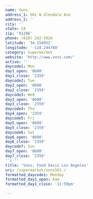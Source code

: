 ```yaml
---
name: Vons
address_1: 561 N Glendale Ave
address_2: ''
city: ''
state: CA
zip: '91206'
phone: (818) 242-5926
latitude: '34.154952'
longitude: '-118.244768'
category: Supermarket
website: 'http://www.vons.com/'
active: ''
daycode1: Mon
day1_open: '0600'
day1_close: '2359'
daycode2: Tue
day2_open: '0600'
day2_close: '2359'
daycode3: Wed
day3_open: '0600'
day3_close: '2359'
daycode4: Thu
day4_open: '2359'
daycode5: Fri
day5_open: '0600'
day5_close: '2359'
daycode6: Sat
day6_open: '0600'
day6_close: '2359'
daycode7: Sun
day7_open: '0600'
day7_close: '2359'
'': ''
title: 'Vons, Food Oasis Los Angeles'
uri: /supermarket/vons561-/
formatted_daycode1: Monday
formatted_day1_open: 6am
formatted_day1_close: '11:59pm'

---
```

